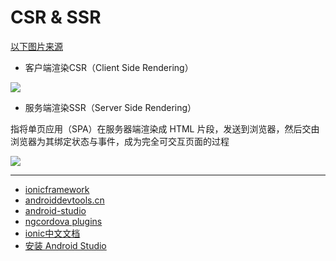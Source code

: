 # CSR & SSR

[以下图片来源](https://juejin.im/post/5def0816f265da33aa6aa7fe)

- 客户端渲染CSR（Client Side Rendering）

![](https://gitee.com/cxyz/imgbed/raw/img/img/Client-Side-Rendering.png)


- 服务端渲染SSR（Server Side Rendering）

指将单页应用（SPA）在服务器端渲染成 HTML 片段，发送到浏览器，然后交由浏览器为其绑定状态与事件，成为完全可交互页面的过程

![](https://gitee.com/cxyz/imgbed/raw/img/img/Server-Side-Rendering.jpeg)

---

- [ionicframework](https://ionicframework.com/)
- [androiddevtools.cn](http://www.androiddevtools.cn/)
- [android-studio](http://www.android-studio.org/index.php/component/content/category/88-download)
- [ngcordova plugins](http://ngcordova.com/docs/plugins/)
- [ionic中文文档](http://www.ionic.wang/js_doc-index.html)
- [安装 Android Studio](https://developer.android.google.cn/studio/install.html)


